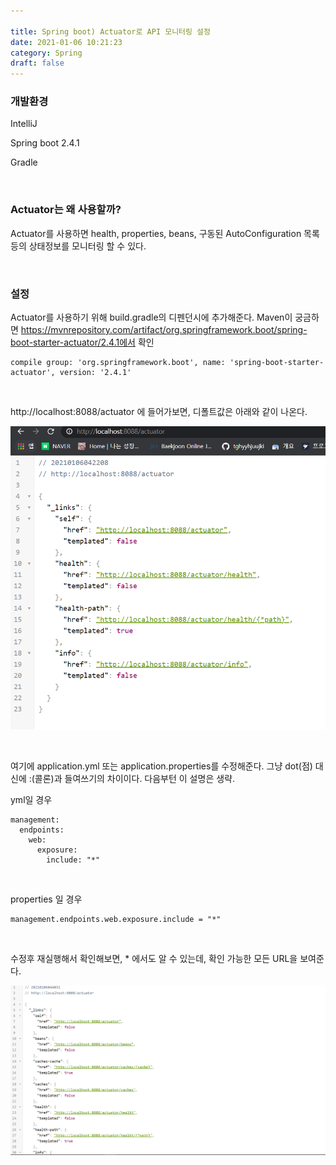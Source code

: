 ```yaml
---

title: Spring boot) Actuator로 API 모니터링 설정
date: 2021-01-06 10:21:23
category: Spring
draft: false
---
```


### 개발환경

IntelliJ

Spring boot 2.4.1

Gradle

<br/>

### Actuator는 왜 사용할까?

Actuator를 사용하면 health, properties, beans, 구동된 AutoConfiguration 목록 등의 상태정보를 모니터링 할 수 있다.

<br/>

### 설정

Actuator를 사용하기 위해 build.gradle의 디펜던시에 추가해준다. Maven이 궁금하면 https://mvnrepository.com/artifact/org.springframework.boot/spring-boot-starter-actuator/2.4.1에서 확인

```
compile group: 'org.springframework.boot', name: 'spring-boot-starter-actuator', version: '2.4.1'
```

 <br/>

http://localhost:8088/actuator 에 들어가보면, 디폴트값은 아래와 같이 나온다.

![image-20210106043546531](SpringBoot15-actuator.assets/image-20210106043546531.png)

<br/>

여기에 application.yml 또는 application.properties를 수정해준다. 그냥 dot(점) 대신에 :(콜론)과 들여쓰기의 차이이다. 다음부턴 이 설명은 생략.

yml일 경우

```
management:
  endpoints:
    web:
      exposure:
        include: "*"
```

<br/>

properties 일 경우

```
management.endpoints.web.exposure.include = "*"
```

<br/>

수정후 재실행해서 확인해보면, * 에서도 알 수 있는데, 확인 가능한 모든 URL을 보여준다.

![image-20210106044122655](SpringBoot15-actuator.assets/image-20210106044122655.png)

<br/>